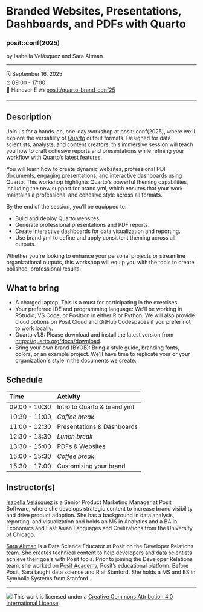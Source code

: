 Branded Websites, Presentations, Dashboards, and PDFs with Quarto
================

### posit::conf(2025)

by Isabella Velásquez and Sara Altman

-----

:spiral_calendar: September 16, 2025  
:alarm_clock:     09:00 - 17:00  
:hotel:           Hanover E
:writing_hand:    [pos.it/quarto-brand-conf25](http://pos.it/quarto-brand-conf25)

-----

## Description

Join us for a hands-on, one-day workshop at posit::conf(2025), where we’ll explore the versatility of [Quarto](https://quarto.org/) output formats. Designed for data scientists, analysts, and content creators, this immersive session will teach you how to craft cohesive reports and presentations while refining your workflow with Quarto’s latest features.

You will learn how to create dynamic websites, professional PDF documents, engaging presentations, and interactive dashboards using Quarto. This workshop highlights Quarto's powerful theming capabilities, including the new support for brand.yml, which ensures that your work maintains a professional and cohesive style across all formats.

By the end of the session, you’ll be equipped to:

* Build and deploy Quarto websites.
* Generate professional presentations and PDF reports.
* Create interactive dashboards for data visualization and reporting.
* Use brand.yml to define and apply consistent theming across all outputs.

Whether you're looking to enhance your personal projects or streamline organizational outputs, this workshop will equip you with the tools to create polished, professional results.

## What to bring

- A charged laptop: This is a must for participating in the exercises.
- Your preferred IDE and programming language: We'll be working in RStudio, VS Code, or Positron in either R or Python. We will also provide cloud options on Posit Cloud and GitHub Codespaces if you prefer not to work locally.
- Quarto v1.8: Please download and install the latest version from https://quarto.org/docs/download.
- Bring your own brand (BYOB): Bring a style guide, branding fonts, colors, or an example project. We'll have time to replicate your or your organization's style in the documents we create.

## Schedule

| Time          | Activity         |
| :------------ | :--------------- |
| 09:00 - 10:30 | Intro to Quarto  & brand.yml     |
| 10:30 - 11:00 | *Coffee break*   |
| 11:00 - 12:30 | Presentations & Dashboards        |
| 12:30 - 13:30 | *Lunch break*    |
| 13:30 - 15:00 | PDFs & Websites        |
| 15:00 - 15:30 | *Coffee break*   |
| 15:30 - 17:00 | Customizing your brand        |


## Instructor(s)

[Isabella Velásquez](https://ivelasq.rbind.io/) is a Senior Product Marketing Manager at Posit Software, where she develops strategic content to increase brand visibility and drive product adoption. She has a background in data analysis, reporting, and visualization and holds an MS in Analytics and a BA in Economics and East Asian Languages and Civilizations from the University of Chicago.

[Sara Altman](https://www.linkedin.com/in/sarakaltman) is a Data Science Educator at Posit on the Developer Relations team. She creates technical content to help developers and data scientists achieve their goals with Posit tools. Prior to joining the Developer Relations team, she worked on [Posit Academy](https://posit.co/products/enterprise/academy/), Posit’s educational platform. Before Posit, Sara taught data science and R at Stanford. She holds a MS and BS in Symbolic Systems from Stanford.

-----

![](https://i.creativecommons.org/l/by/4.0/88x31.png) This work is licensed under a [Creative Commons Attribution 4.0 International License](https://creativecommons.org/licenses/by/4.0/).
